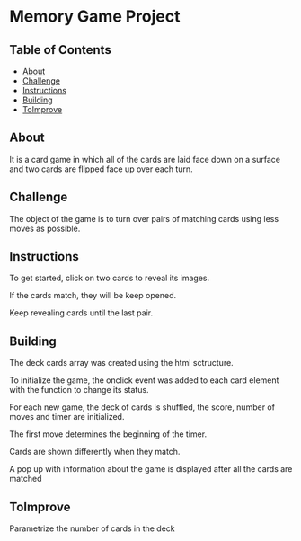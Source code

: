 # Memory Game Project

## Table of Contents

* [About](#About)
* [Challenge](#Challenge)
* [Instructions](#Instructions)
* [Building](#Building)
* [ToImprove](#ToImprove)

## About

It is a card game in which all of the cards are laid face down on a surface and two cards are flipped face up over each turn.

## Challenge

The object of the game is to turn over pairs of matching cards using less moves as possible.

## Instructions

To get started, click on two cards to reveal its images. 

If the cards match, they will be keep opened.

Keep revealing cards until the last pair.


## Building

The deck cards array was created using the html sctructure.

To initialize the game, the onclick event was added to each card element with the function to change its status.

For each new game, the deck of cards is shuffled, the score, number of moves and timer are initialized. 

The first move determines the beginning of the timer. 

Cards are shown differently when they match.

A pop up with information about the game is displayed after all the cards are matched



## ToImprove

Parametrize the number of cards in the deck
